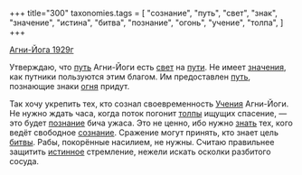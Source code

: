 +++
title="300"
taxonomies.tags = [
 "сознание",
 "путь",
 "свет",
 "знак",
 "значение",
 "истина",
 "битва",
 "познание",
 "огонь",
 "учение",
 "толпа",
]
+++

[Агни-Йога 1929г](/agni/1929)

Утверждаю, что [путь](/tags/путь) Агни-Йоги есть [свет](/tags/свет) на [пути](/tags/путь). Не имеет [значения](/tags/значение), как путники пользуются этим благом. Им предоставлен [путь](/tags/путь), познающие знаки [огня](/tags/огонь) придут.   

Так хочу укрепить тех, кто сознал своевременность [Учения](/tags/учение) Агни-Йоги. Не нужно ждать часа, когда поток погонит [толпы](/tags/толпа) ищущих спасение, — это будет [познание](/tags/познание) бича ужаса. Это не ценно, ибо нужно [знать](/tags/познание) тех, кого ведёт свободное [сознание](/tags/сознание). Сражение могут принять, кто знает цель [битвы](/tags/битва). Рабы, покорённые насилием, не нужны. Считаю правильнее защитить [истинное](/tags/истина) стремление, нежели искать осколки разбитого сосуда.